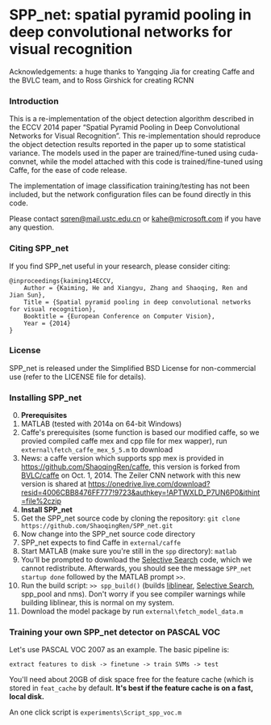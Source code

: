 SPP_net: spatial pyramid pooling in deep convolutional networks for visual recognition
========================


Acknowledgements: a huge thanks to Yangqing Jia for creating Caffe and the BVLC team, and to Ross Girshick for creating RCNN

### Introduction

This is a re-implementation of the object detection algorithm described in the ECCV 2014 paper “Spatial Pyramid Pooling in Deep Convolutional Networks for Visual Recognition”. This re-implementation should reproduce the object detection results reported in the paper up to some statistical variance. The models used in the paper are trained/fine-tuned using cuda-convnet, while the model attached with this code is trained/fine-tuned using Caffe, for the ease of code release.

The implementation of image classification training/testing has not been included, but the network configuration files can be found directly in this code.

Please contact sqren@mail.ustc.edu.cn or kahe@microsoft.com if you have any question.

### Citing SPP_net

If you find SPP_net useful in your research, please consider citing:

    @inproceedings{kaiming14ECCV,
        Author = {Kaiming, He and Xiangyu, Zhang and Shaoqing, Ren and Jian Sun},
        Title = {Spatial pyramid pooling in deep convolutional networks for visual recognition},
        Booktitle = {European Conference on Computer Vision},
        Year = {2014}
    }

### License

SPP_net is released under the Simplified BSD License for non-commercial use (refer to the LICENSE file for details).

### Installing SPP_net

0. **Prerequisites**
  0. MATLAB (tested with 2014a on 64-bit Windows)
  0. Caffe's prerequisites (some function is based our modified caffe, so we provied compiled caffe mex and cpp file for mex wapper), run `external\fetch_caffe_mex_5_5.m` to download
  1. News: a caffe version which supports spp mex is provided in https://github.com/ShaoqingRen/caffe, this version is forked from [BVLC/caffe](https://github.com/BVLC/caffe) on Oct. 1, 2014. The Zeiler CNN network with this new version is shared at https://onedrive.live.com/download?resid=4006CBB8476FF777!9723&authkey=!APTWXLD_P7UN6P0&ithint=file%2czip
0. **Install SPP_net**
  0. Get the SPP_net source code by cloning the repository: `git clone https://github.com/ShaoqingRen/SPP_net.git`
  0. Now change into the SPP_net source code directory
  0. SPP_net expects to find Caffe in `external/caffe`
  0. Start MATLAB (make sure you're still in the `spp` directory): `matlab`
  0. You'll be prompted to download the [Selective Search](http://disi.unitn.it/~uijlings/MyHomepage/index.php#page=projects1) code, which we cannot redistribute. Afterwards, you should see the message `SPP_net startup done` followed by the MATLAB prompt `>>`.
  0. Run the build script: `>> spp_build()` (builds [liblinear](http://www.csie.ntu.edu.tw/~cjlin/liblinear/), [Selective Search](http://www.science.uva.nl/research/publications/2013/UijlingsIJCV2013/), spp_pool and nms). Don't worry if you see compiler warnings while building liblinear, this is normal on my system.
  0. Download the model package by run `external\fetch_model_data.m`
 
### Training your own SPP_net detector on PASCAL VOC

Let's use PASCAL VOC 2007 as an example. The basic pipeline is: 

    extract features to disk -> finetune -> train SVMs -> test
    
You'll need about 20GB of disk space free for the feature cache (which is stored in `feat_cache` by default. **It's best if the feature cache is on a fast, local disk.** 

An one click script is `experiments\Script_spp_voc.m`


